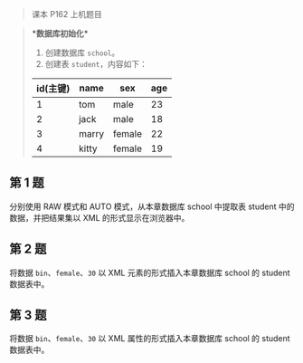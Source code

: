 > 课本 P162 上机题目



> **&ast;数据库初始化&ast;**
>
> 1. 创建数据库 `school`。
> 2. 创建表 `student`，内容如下：
>
> | id(主键) |name|sex|age|
> |--------|---|---|---|
> | 1      |tom|male|23|
> | 2      |jack|male|18|
> | 3      |marry|female|22|
> | 4      |kitty|female|19|



## 第 1 题

分别使用 RAW 模式和 AUTO 模式，从本章数据库 school 中提取表 student 中的数据，并把结果集以 XML 的形式显示在浏览器中。



## 第 2 题

将数据 `bin`、`female`、`30` 以 XML 元素的形式插入本章数据库 school 的 student 数据表中。



## 第 3 题

将数据 `bin`、`female`、`30` 以 XML 属性的形式插入本章数据库 school 的 student 数据表中。

